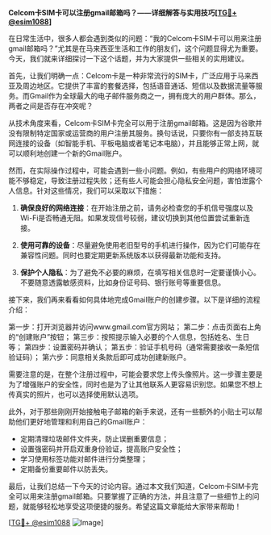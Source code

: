 **Celcom卡SIM卡可以注册gmail邮箱吗？——详细解答与实用技巧[[TG💪+ @esim1088](https://t.me/s/esim1088)]**

在日常生活中，很多人都会遇到类似的问题：“我的Celcom卡SIM卡可以用来注册gmail邮箱吗？”尤其是在马来西亚生活和工作的朋友们，这个问题显得尤为重要。今天，我们就来详细探讨一下这个话题，并为大家提供一些相关的实用建议。

首先，让我们明确一点：Celcom卡是一种非常流行的SIM卡，广泛应用于马来西亚及周边地区。它提供了丰富的套餐选择，包括语音通话、短信以及数据流量等服务。而Gmail作为全球最大的电子邮件服务商之一，拥有庞大的用户群体。那么，两者之间是否存在冲突呢？

从技术角度来看，Celcom卡SIM卡完全可以用于注册gmail邮箱。这是因为谷歌并没有限制特定国家或运营商的用户注册其服务。换句话说，只要你有一部支持互联网连接的设备（如智能手机、平板电脑或者笔记本电脑），并且能够正常上网，就可以顺利地创建一个新的Gmail账户。

然而，在实际操作过程中，可能会遇到一些小问题。例如，有些用户的网络环境可能不够稳定，导致注册过程失败；还有些人可能会担心隐私安全问题，害怕泄露个人信息。针对这些情况，我们可以采取以下措施：

1. **确保良好的网络连接**：在开始注册之前，请务必检查您的手机信号强度以及Wi-Fi是否畅通无阻。如果发现信号较弱，建议切换到其他位置尝试重新连接。

2. **使用可靠的设备**：尽量避免使用老旧型号的手机进行操作，因为它们可能存在兼容性问题。同时也要定期更新系统版本以获得最新功能和支持。

3. **保护个人隐私**：为了避免不必要的麻烦，在填写相关信息时一定要谨慎小心。不要随意透露敏感资料，比如身份证号码、银行账号等重要信息。

接下来，我们再来看看如何具体地完成Gmail账户的创建步骤。以下是详细的流程介绍：

第一步：打开浏览器并访问www.gmail.com官方网站；
第二步：点击页面右上角的“创建账户”按钮；
第三步：按照提示输入必要的个人信息，包括姓名、生日等；
第四步：设置密码并确认；
第五步：验证手机号码（通常需要接收一条短信验证码）；
第六步：同意相关条款后即可成功创建新账户。

需要注意的是，在整个注册过程中，可能会要求您上传头像照片。这一步骤主要是为了增强账户的安全性，同时也是为了让其他联系人更容易识别您。如果您不想上传真实的照片，也可以选择使用默认选项。

此外，对于那些刚刚开始接触电子邮箱的新手来说，还有一些额外的小贴士可以帮助他们更好地管理和利用自己的Gmail账户：

- 定期清理垃圾邮件文件夹，防止误删重要信息；
- 设置强密码并开启双重身份验证，提高账户安全性；
- 学习使用标签功能对邮件进行分类整理；
- 定期备份重要邮件以防丢失。

最后，让我们总结一下今天的讨论内容。通过本文我们知道，Celcom卡SIM卡完全可以用来注册gmail邮箱。只要掌握了正确的方法，并且注意了一些细节上的问题，就能够轻松地享受这项便捷的服务。希望这篇文章能给大家带来帮助！

[[TG💪+ @esim1088](https://t.me/s/esim1088) ![Image](https://i.postimg.cc/4NQfJmqS/Snipaste-2025-05-13-00-14-12.png)]